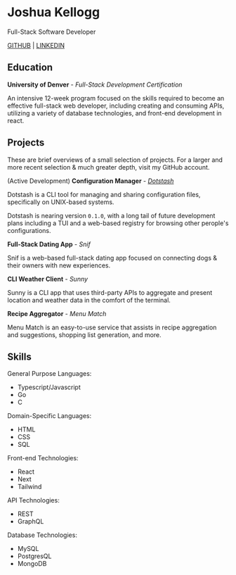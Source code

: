 # Joshua Kellogg

Full-Stack Software Developer

[GITHUB](https://www.github.com/jkellogg01) | [LINKEDIN](https://www.linkedin.com/in/jkellogg-dev/)

## Education

**University of Denver** - _Full-Stack Development Certification_

An intensive 12-week program focused on the skills required to become an
effective full-stack web developer, including creating and consuming APIs,
utilizing a variety of database technologies, and front-end development in react.

## Projects

These are brief overviews of a small selection of projects. For a larger and
more recent selection & much greater depth, visit my GitHub account.

(Active Development) **Configuration Manager** - [_Dotstash_](https://github.com/jkellogg01/dotstash)

Dotstash is a CLI tool for managing and sharing configuration files, specifically on 
UNIX-based systems.

Dotstash is nearing version `0.1.0`, with a long tail of future development plans
including a TUI and a web-based registry for browsing other perople's configurations.

**Full-Stack Dating App** - _Snif_

Snif is a web-based full-stack dating app focused on connecting dogs & their
owners with new experiences.

**CLI Weather Client** - _Sunny_

Sunny is a CLI app that uses third-party APIs to aggregate and present location
and weather data in the comfort of the terminal.

**Recipe Aggregator** - _Menu Match_

Menu Match is an easy-to-use service that assists in recipe aggregation and
suggestions, shopping list generation, and more.

## Skills

General Purpose Languages:

- Typescript/Javascript
- Go
- C

Domain-Specific Languages:

- HTML
- CSS
- SQL

Front-end Technologies:

- React
- Next
- Tailwind

API Technologies:

- REST
- GraphQL

Database Technologies:

- MySQL
- PostgresQL
- MongoDB
